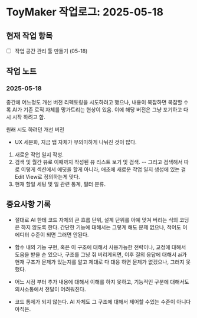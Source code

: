 # ToyMaker 작업로그: 2025-05-18

## 현재 작업 항목

- [ ] 작업 공간 관리 툴 만들기 (05-18)

## 작업 노트

### 2025-05-18

중간에 어느정도 개선 버전 리펙토링을 시도하려고 했으나, 내용이 복잡하면 복잡할 수록 AI가 기존 로직 자체를 망가트리는 현상이 있음. 이에 해당 버전은 그냥 포기하고 다시 시작 하려고 함.

원래 시도 하려던 개선 버전

- UX 세분화, 지금 탭 자체가 무의미하게 나눠진 것이 많다. 
1) 새로운 작업 일지 작성. 
2) 검색 및 월간 뷰로 이때까지 작성된 뷰 리스트 보기 및 검색. 
-- 그리고 검색해서 따로 이렇게 섹션에서 에딧을 할게 아니라, 애초에 새로운 작업 일지 생성에 있는 걸 Edit View로 정의하는게 맞다. 
3) 현재 할일 세팅 및 일 관련 통계, 필터 분류.

## 중요사항 기록 

- 절대로 AI 한테 코드 자체의 큰 흐름 단위, 설계 단위를 아예 맞겨 버리는 식의 코딩은 하지 않도록 한다. 간단한 기능에 대해서는 그렇게 해도 문제 없으나, 적어도 이 에디터 수준이 되면 그러면 안된다.

- 함수 내의 기능 구현, 혹은 이 구조에 대해서 사용가능한 전략이나, 교정에 대해서 도움을 받을 순 있으나, 구조를 그냥 줘 버리게되면, 이후 질의 응답에 대해서 ai가 현재 구조가 문제가 있는지를 알고 제대로 다 대응 하면 문제가 없겠으나, 그러지 못했다.

- 어느 시점 부터 추가 내용에 대해서 이해를 하지 못하고, 기능적인 구분에 대해서도 의사소통에서 전달이 어려워진다.

- 코드 통제가 되지 않는다. AI 자체도 그 구조에 대해서 제어할 수있는 수준이 아니다 아직은.   
 
 